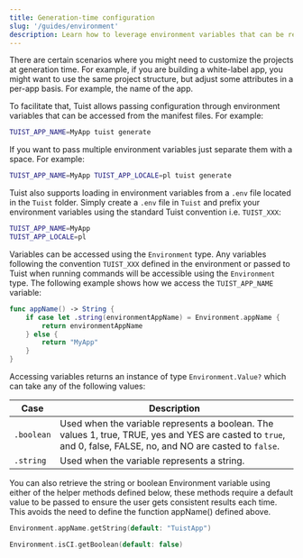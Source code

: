 ```yaml
---
title: Generation-time configuration
slug: '/guides/environment'
description: Learn how to leverage environment variables that can be read from the manifest files.
---
```


There are certain scenarios where you might need to customize the projects at generation time. For example, if you are building a white-label app, you might want to use the same project structure, but adjust some attributes in a per-app basis. For example, the name of the app.

To facilitate that, Tuist allows passing configuration through environment variables that can be accessed from the manifest files. For example:

```bash
TUIST_APP_NAME=MyApp tuist generate
```

If you want to pass multiple environment variables just separate them with a space. For example:

```bash
TUIST_APP_NAME=MyApp TUIST_APP_LOCALE=pl tuist generate
```

Tuist also supports loading in environment variables from a `.env` file located in the `Tuist` folder. Simply create a `.env` file in `Tuist` and prefix your environment variables using the standard Tuist convention i.e. `TUIST_XXX`:

```bash
TUIST_APP_NAME=MyApp
TUIST_APP_LOCALE=pl
```

Variables can be accessed using the `Environment` type. Any variables following the convention `TUIST_XXX` defined in the environment or passed to Tuist when running commands will be accessible using the `Environment` type.
The following example shows how we access the `TUIST_APP_NAME` variable:

```swift
func appName() -> String {
    if case let .string(environmentAppName) = Environment.appName {
        return environmentAppName
    } else {
        return "MyApp"
    }
}
```

Accessing variables returns an instance of type `Environment.Value?` which can take any of the following values:

| Case       | Description                                                                                                                                                     |
| ---------- | --------------------------------------------------------------------------------------------------------------------------------------------------------------- |
| `.boolean` | Used when the variable represents a boolean. The values 1, true, TRUE, yes and YES are casted to `true`, and 0, false, FALSE, no, and NO are casted to `false`. |
| `.string`  | Used when the variable represents a string.                                                                                                                     |

You can also retrieve the string or boolean Environment variable using either of the helper methods defined below, these methods require a default value to be passed to ensure the user gets consistent results each time. This avoids the need to define the function appName() defined above.

```swift
Environment.appName.getString(default: "TuistApp")
```

```swift
Environment.isCI.getBoolean(default: false)
```
